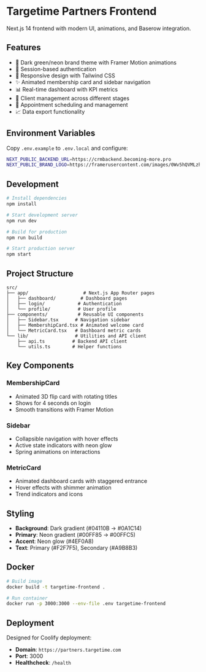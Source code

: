 # Targetime Partners Frontend

Next.js 14 frontend with modern UI, animations, and Baserow integration.

## Features

- 🎨 Dark green/neon brand theme with Framer Motion animations
- 🔐 Session-based authentication
- 📱 Responsive design with Tailwind CSS
- ✨ Animated membership card and sidebar navigation
- 📊 Real-time dashboard with KPI metrics
- 👥 Client management across different stages
- 📅 Appointment scheduling and management
- 📈 Data export functionality

## Environment Variables

Copy `.env.example` to `.env.local` and configure:

```bash
NEXT_PUBLIC_BACKEND_URL=https://crmbackend.becoming-more.pro
NEXT_PUBLIC_BRAND_LOGO=https://framerusercontent.com/images/0Wv5hQVMLzh3f9CWZ4UtLjPjZU.png?scale-down-to=512
```

## Development

```bash
# Install dependencies
npm install

# Start development server
npm run dev

# Build for production
npm run build

# Start production server
npm start
```

## Project Structure

```
src/
├── app/                    # Next.js App Router pages
│   ├── dashboard/         # Dashboard pages
│   ├── login/            # Authentication
│   └── profile/          # User profile
├── components/           # Reusable UI components
│   ├── Sidebar.tsx      # Navigation sidebar
│   ├── MembershipCard.tsx # Animated welcome card
│   └── MetricCard.tsx   # Dashboard metric cards
└── lib/                 # Utilities and API client
    ├── api.ts          # Backend API client
    └── utils.ts        # Helper functions
```

## Key Components

### MembershipCard
- Animated 3D flip card with rotating titles
- Shows for 4 seconds on login
- Smooth transitions with Framer Motion

### Sidebar
- Collapsible navigation with hover effects
- Active state indicators with neon glow
- Spring animations on interactions

### MetricCard
- Animated dashboard cards with staggered entrance
- Hover effects with shimmer animation
- Trend indicators and icons

## Styling

- **Background**: Dark gradient (#04110B → #0A1C14)
- **Primary**: Neon gradient (#00FF85 → #00FFC5)
- **Accent**: Neon glow (#4EF0A8)
- **Text**: Primary (#F2F7F5), Secondary (#A9B8B3)

## Docker

```bash
# Build image
docker build -t targetime-frontend .

# Run container
docker run -p 3000:3000 --env-file .env targetime-frontend
```

## Deployment

Designed for Coolify deployment:
- **Domain**: `https://partners.targetime.com`
- **Port**: 3000
- **Healthcheck**: `/health`
